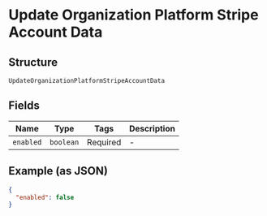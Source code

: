 
# Update Organization Platform Stripe Account Data

## Structure

`UpdateOrganizationPlatformStripeAccountData`

## Fields

| Name | Type | Tags | Description |
|  --- | --- | --- | --- |
| `enabled` | `boolean` | Required | - |

## Example (as JSON)

```json
{
  "enabled": false
}
```

